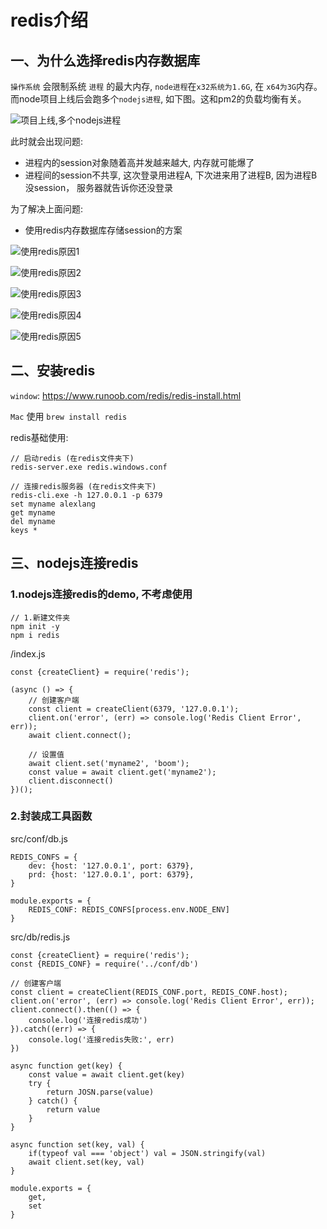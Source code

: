 # redis介绍

## 一、为什么选择redis内存数据库

`操作系统` 会限制系统 `进程` 的最大内存, `node进程`在`x32系统为1.6G`, 在
`x64为3G`内存。而node项目上线后会跑多个`nodejs进程`, 如下图。这和pm2的负载均衡有关。

![项目上线,多个nodejs进程](./02.pic/023.jpg)

此时就会出现问题:
- 进程内的session对象随着高并发越来越大, 内存就可能爆了
- 进程间的session不共享, 这次登录用进程A, 下次进来用了进程B, 因为进程B没session，
  服务器就告诉你还没登录

为了解决上面问题:

- 使用redis内存数据库存储session的方案

![使用redis原因1](./02.pic/024.jpg)

![使用redis原因2](./02.pic/025.jpg)

![使用redis原因3](./02.pic/026.jpg)

![使用redis原因4](./02.pic/027.jpg)

![使用redis原因5](./02.pic/028.jpg)

## 二、安装redis

`window`: https://www.runoob.com/redis/redis-install.html

`Mac` 使用 `brew install redis`

redis基础使用:

```
// 启动redis (在redis文件夹下)
redis-server.exe redis.windows.conf

// 连接redis服务器 (在redis文件夹下)
redis-cli.exe -h 127.0.0.1 -p 6379
set myname alexlang
get myname
del myname
keys *
```

## 三、nodejs连接redis

### 1.nodejs连接redis的demo, 不考虑使用

```
// 1.新建文件夹
npm init -y
npm i redis
```

/index.js

```
const {createClient} = require('redis');

(async () => {
    // 创建客户端
    const client = createClient(6379, '127.0.0.1');
    client.on('error', (err) => console.log('Redis Client Error', err));
    await client.connect();

    // 设置值
    await client.set('myname2', 'boom');
    const value = await client.get('myname2');
    client.disconnect()
})();
```

### 2.封装成工具函数

src/conf/db.js

```
REDIS_CONFS = {
    dev: {host: '127.0.0.1', port: 6379},
    prd: {host: '127.0.0.1', port: 6379},
}

module.exports = {
    REDIS_CONF: REDIS_CONFS[process.env.NODE_ENV]
}
```

src/db/redis.js

```
const {createClient} = require('redis');
const {REDIS_CONF} = require('../conf/db')

// 创建客户端
const client = createClient(REDIS_CONF.port, REDIS_CONF.host);
client.on('error', (err) => console.log('Redis Client Error', err));
client.connect().then(() => {
    console.log('连接redis成功')
}).catch((err) => {
    console.log('连接redis失败:', err)
})

async function get(key) {
    const value = await client.get(key)
    try {
        return JOSN.parse(value)
    } catch() {
        return value
    }
}

async function set(key, val) {
    if(typeof val === 'object') val = JSON.stringify(val)
    await client.set(key, val)
}

module.exports = {
    get,
    set
}
```






























